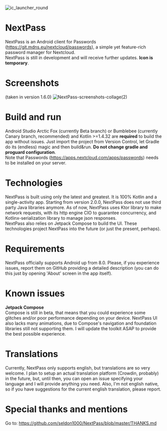 ![ic_launcher_round](https://user-images.githubusercontent.com/55358113/122177060-8e66b500-ce85-11eb-89d4-ee1b7636bf12.png)

# NextPass
NextPass is an Android client for Passwords (https://git.mdns.eu/nextcloud/passwords), a simple yet feature-rich password manager for Nextcloud.<br />NextPass is still in development and will receive further updates. **Icon is temporary**.<br />

# Screenshots 
(taken in version 1.6.0)
![NextPass-screenshots-collage(2)](https://user-images.githubusercontent.com/55358113/124677906-b4e6a180-dec1-11eb-9745-88bcd88c9071.jpg)


# Build and run
Android Studio Arctic Fox (currently Beta branch) or Bumblebee (currently Canary branch, recommended) and Kotlin >=1.4.32 are **required** to build the app without issues. Just import the project from Version Control, let Gradle do its (endless) magic and then build&run. **Do not change gradle and proguard configuration**.<br />Note that Passwords (https://apps.nextcloud.com/apps/passwords) needs to be installed on your server.

# Technologies
NextPass is built using only the latest and greatest. It is 100% Kotlin and a single-activity app. Starting from version 2.0.0, NextPass does not use third party Java libraries anymore. As of now, NextPass uses Ktor library to make network requests, with its http engine CIO to guarantee concurrency, and Kotlinx-serialization library to manage json responses.<br />NextPass also relies on Jetpack Compose to build the UI. These technologies project NextPass into the future (or just the present, perhaps).


# Requirements
NextPass officially supports Android up from 8.0. Please, if you experience issues, report them on GitHub providing a detailed description (you can do this just by opening 'About' screen in the app itself).


# Known issues
**Jetpack Compose**<br />
Compose is still in beta, that means that you could experience some glitches and/or poor performance depending on your device. NextPass UI also lacks many animations, due to Compose's navigation and foundation libraries still not supporting them. I will update the toolkit ASAP to provide the best possible experience.


# Translations
Currently, NextPass only supports english, but translations are so very welcome. I plan to setup an actual translation platform (Crowdin, probably) in the future, but, until then, you can open an issue specifying your language and I will provide anything you need. Also, I'm not english native, so if you have suggestions for the current english translation, please report.

# Special thanks and mentions
Go to: https://github.com/seldon1000/NextPass/blob/master/THANKS.md
